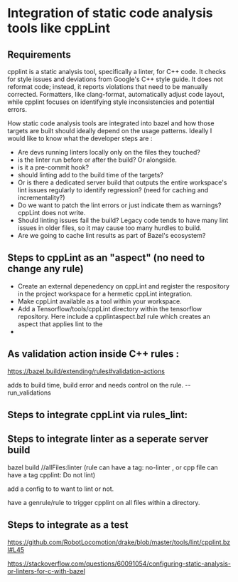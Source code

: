 # Integration of static code analysis tools like cppLint

## Requirements
cpplint is a static analysis tool, specifically a linter, for C++ code. It checks for style issues and deviations from Google's C++ style guide. It does not reformat code; instead, it reports violations that need to be manually corrected. Formatters, like clang-format, automatically adjust code layout, while cpplint focuses on identifying style inconsistencies and potential errors.


How static code analysis tools are integrated into bazel and how those targets are built should ideally depend on the usage patterns. 
Ideally I would like to know what the developer steps are : 
- Are devs running linters locally only on the files they touched?
- is the linter run before or after the build? Or alongside.
- is it a pre-commit hook?
- should linting add to the build time of the targets?
- Or is there a dedicated server build that outputs the entire workspace's lint issues regularly to identify regression? (need for caching and incrementality?)
- Do we want to patch the lint errors or just indicate them as warnings? cppLint does not write. 
- Should linting issues fail the build? Legacy code tends to have many lint issues in older files, so it may cause too many hurdles to build.
- Are we going to cache lint results as part of Bazel's ecosystem?
  

## Steps to cppLint as an "aspect" (no need to change any rule)

- Create an external depenedency on cppLint and register the respository in the project workspace for a hermetic cppLint integration.
- Make cppLint available as a tool within your workspace.
- Add a Tensorflow/tools/cppLint directory within the tensorflow repository. Here include a cpplintaspect.bzl rule which creates an aspect that applies lint to the 
- 

## As validation action inside C++ rules :
https://bazel.build/extending/rules#validation-actions

adds to build time, build error and needs control on the rule. --run_validations

## Steps to integrate cppLint via rules_lint: 

## Steps to integrate linter as a seperate server build 
 bazel build //allFiles:linter  (rule can have a tag: no-linter , or cpp file can have a tag cpplint: Do not lint)

 add a config to to want to lint or not. 

 have a genrule/rule to trigger cpplint on all files within a directory. 
## Steps to integrate as a test

https://github.com/RobotLocomotion/drake/blob/master/tools/lint/cpplint.bzl#L45

https://stackoverflow.com/questions/60091054/configuring-static-analysis-or-linters-for-c-with-bazel



